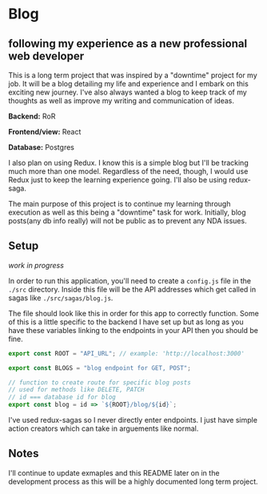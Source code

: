 # Blog

## following my experience as a new professional web developer

This is a long term project that was inspired by a "downtime" project for my job. It will be a blog detailing my life and experience and I embark on this exciting new journey. I've also always wanted a blog to keep track of my thoughts as well as improve my writing and communication of ideas.

**Backend:** RoR

**Frontend/view:** React

**Database:** Postgres

I also plan on using Redux. I know this is a simple blog but I'll be tracking much more than one model. Regardless of the need, though, I would use Redux just to keep the learning experience going. I'll also be using redux-saga.

The main purpose of this project is to continue my learning through execution as well as this being a "downtime" task for work. Initially, blog posts(any db info really) will not be public as to prevent any NDA issues.

## Setup

_work in progress_

In order to run this application, you'll need to create a `config.js` file in the `./src` directory. Inside this file will be the API addresses which get called in sagas like `./src/sagas/blog.js`.

The file should look like this in order for this app to correctly function. Some of this is a little specific to the backend I have set up but as long as you have these variables linking to the endpoints in your API then you should be fine.

```javascript
export const ROOT = "API_URL"; // example: 'http://localhost:3000'

export const BLOGS = "blog endpoint for GET, POST";

// function to create route for specific blog posts
// used for methods like DELETE, PATCH
// id === database id for blog
export const blog = id => `${ROOT}/blog/${id}`;
```

I've used redux-sagas so I never directly enter endpoints. I just have simple action creators which can take in arguements like normal.

## Notes

I'll continue to update exmaples and this README later on in the development process as this will be a highly documented long term project.
